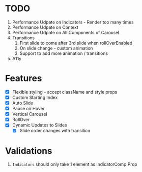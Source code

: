 # TODO

1. Performance Udpate on Indicators - Render too many times
2. Performance Udpate on Context
3. Performance Udpate on All Components of Carousel
4. Transitions
    1. First slide to come after 3rd slide when rollOverEnabled
    2. On slide change - custom animation
    3. Support to add more animation / transitions
5. A11y

# Features

-   [x] Flexible styling - accept className and style props
-   [x] Custom Starting Index
-   [x] Auto Slide
-   [x] Pause on Hover
-   [x] Vertical Carousel
-   [x] RollOver
-   [x] Dynamic Updates to Slides
    -   [x] Slide order changes with transition

# Validations

1. `Indicators` should only take 1 element as IndicatorComp Prop
